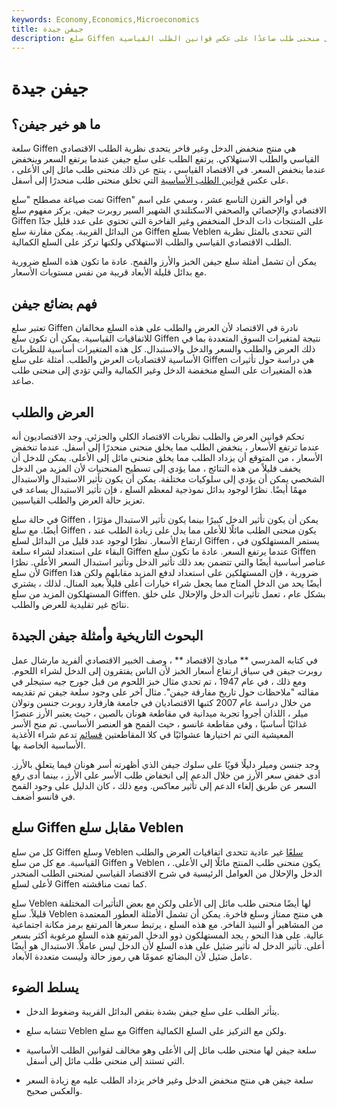 ```yaml
---
keywords: Economy,Economics,Microeconomics
title: جيفن جيدة
description: سلع Giffen هي سلع غير فاخرة تولد طلبًا أعلى عندما ترتفع الأسعار ، مما يؤدي إلى منحنى طلب صاعدًا على عكس قوانين الطلب القياسية.
---
```


# جيفن جيدة
## ما هو خير جيفن؟

سلعة Giffen هي منتج منخفض الدخل وغير فاخر يتحدى نظرية الطلب الاقتصادي القياسي والطلب الاستهلاكي. يرتفع الطلب على سلع جيفن عندما يرتفع السعر وينخفض عندما ينخفض السعر. في الاقتصاد القياسي ، ينتج عن ذلك منحنى طلب مائل إلى الأعلى ، على عكس [قوانين الطلب الأساسية](/lawofdemand) التي تخلق منحنى طلب منحدرًا إلى أسفل.

تمت صياغة مصطلح "سلع Giffen" في أواخر القرن التاسع عشر ، وسمي على اسم الاقتصادي والإحصائي والصحفي الاسكتلندي الشهير السير روبرت جيفن. يركز مفهوم سلع Giffen على المنتجات ذات الدخل المنخفض وغير الفاخرة التي تحتوي على عدد قليل جدًا من البدائل القريبة. يمكن مقارنة سلع Giffen بسلع Veblen التي تتحدى بالمثل نظرية الطلب الاقتصادي القياسي والطلب الاستهلاكي ولكنها تركز على السلع الكمالية.

يمكن أن تشمل أمثلة سلع جيفن الخبز والأرز والقمح. عادة ما تكون هذه السلع ضرورية مع بدائل قليلة الأبعاد قريبة من نفس مستويات الأسعار.

## فهم بضائع جيفن

تعتبر سلع Giffen نادرة في الاقتصاد لأن العرض والطلب على هذه السلع مخالفان للاتفاقيات القياسية. يمكن أن تكون سلع Giffen نتيجة لمتغيرات السوق المتعددة بما في ذلك العرض والطلب والسعر والدخل والاستبدال. كل هذه المتغيرات أساسية للنظريات الأساسية لاقتصاديات العرض والطلب. أمثلة على سلع Giffen هي دراسة حول تأثيرات هذه المتغيرات على السلع منخفضة الدخل وغير الكمالية والتي تؤدي إلى منحنى طلب صاعد.

## العرض والطلب

تحكم قوانين العرض والطلب نظريات الاقتصاد الكلي والجزئي. وجد الاقتصاديون أنه عندما ترتفع الأسعار ، ينخفض الطلب مما يخلق منحنى منحدرًا إلى أسفل. عندما تنخفض الأسعار ، من المتوقع أن يزداد الطلب مما يخلق منحنى مائل إلى الأعلى. يمكن للدخل أن يخفف قليلاً من هذه النتائج ، مما يؤدي إلى تسطيح المنحنيات لأن المزيد من الدخل الشخصي يمكن أن يؤدي إلى سلوكيات مختلفة. يمكن أن يكون تأثير الاستبدال والاستبدال مهمًا أيضًا. نظرًا لوجود بدائل نموذجية لمعظم السلع ، فإن تأثير الاستبدال يساعد في تعزيز حالة العرض والطلب القياسيين.

في حالة سلع Giffen ، يمكن أن يكون تأثير الدخل كبيرًا بينما يكون تأثير الاستبدال مؤثرًا أيضًا. مع سلع Giffen ، يكون منحنى الطلب مائلًا للأعلى مما يدل على زيادة الطلب عند ارتفاع الأسعار. نظرًا لوجود عدد قليل من البدائل لسلع Giffen ، يستمر المستهلكون في البقاء على استعداد لشراء سلعة Giffen عندما يرتفع السعر. عادة ما تكون سلع Giffen عناصر أساسية أيضًا والتي تتضمن بعد ذلك تأثير الدخل وتأثير استبدال السعر الأعلى. نظرًا لأن سلع Giffen ضرورية ، فإن المستهلكين على استعداد لدفع المزيد مقابلهم ولكن هذا أيضًا يحد من الدخل المتاح مما يجعل شراء خيارات أعلى قليلاً بعيد المنال. لذلك ، يشتري المستهلكون المزيد من سلع Giffen. بشكل عام ، تعمل تأثيرات الدخل والإحلال على خلق نتائج غير تقليدية للعرض والطلب.

## البحوث التاريخية وأمثلة جيفن الجيدة

في كتابه المدرسي ** مبادئ الاقتصاد ** ، وصف الخبير الاقتصادي ألفريد مارشال عمل روبرت جيفن في سياق ارتفاع أسعار الخبز لأن الناس يفتقرون إلى الدخل لشراء اللحوم. ومع ذلك ، في عام 1947 ، تم تحدي مثال خبز اللحوم من قبل جورج جيه ستيجلر في مقالته "ملاحظات حول تاريخ مفارقة جيفن". مثال آخر على وجود سلعة جيفن تم تقديمه من خلال دراسة عام 2007 كتبها الاقتصاديان في جامعة هارفارد روبرت جنسن ونولان ميلر ، اللذان أجروا تجربة ميدانية في مقاطعة هونان بالصين ، حيث يعتبر الأرز عنصرًا غذائيًا أساسيًا ، وفي مقاطعة غانسو ، حيث القمح هو العنصر الأساسي. تم منح الأسر المعيشية التي تم اختيارها عشوائيًا في كلا المقاطعتين [قسائم](/voucher) تدعم شراء الأغذية الأساسية الخاصة بها.

وجد جنسن وميلر دليلًا قويًا على سلوك جيفن الذي أظهرته أسر هونان فيما يتعلق بالأرز. أدى خفض سعر الأرز من خلال الدعم إلى انخفاض طلب الأسر على الأرز ، بينما أدى رفع السعر عن طريق إلغاء الدعم إلى تأثير معاكس. ومع ذلك ، كان الدليل على وجود القمح في قانسو أضعف.

## سلع Giffen مقابل سلع Veblen

كل من سلع Giffen وسلع Veblen [سلعًا](/veblen-good) غير عادية تتحدى اتفاقيات العرض والطلب القياسية. مع كل من سلع Giffen و Veblen ، يكون منحنى طلب المنتج مائلًا إلى الأعلى. الدخل والإحلال من العوامل الرئيسية في شرح الاقتصاد القياسي لمنحنى الطلب المنحدر لأعلى لسلع Giffen كما تمت مناقشته.

سلع Veblen لها أيضًا منحنى طلب مائل إلى الأعلى ولكن مع بعض التأثيرات المختلفة قليلاً. سلع Veblen هي منتج ممتاز وسلع فاخرة. يمكن أن تشمل الأمثلة العطور المعتمدة من المشاهير أو النبيذ الفاخر. مع هذه السلع ، يرتبط سعرها المرتفع برمز مكانة اجتماعية عالية. على هذا النحو ، يجد المستهلكون ذوو الدخل المرتفع هذه السلع مرغوبة أكثر بسعر أعلى. تأثير الدخل له تأثير ضئيل على هذه السلع لأن الدخل ليس عاملاً. الاستبدال هو أيضًا عامل ضئيل لأن البضائع عمومًا هي رموز حالة وليست متعددة الأبعاد.

## يسلط الضوء

- يتأثر الطلب على سلع جيفن بشدة بنقص البدائل القريبة وضغوط الدخل.

- تتشابه سلع Veblen مع سلع Giffen ولكن مع التركيز على السلع الكمالية.

- سلعة جيفن لها منحنى طلب مائل إلى الأعلى وهو مخالف لقوانين الطلب الأساسية التي تستند إلى منحنى طلب مائل إلى أسفل.

- سلعة جيفن هي منتج منخفض الدخل وغير فاخر يزداد الطلب عليه مع زيادة السعر والعكس صحيح.

